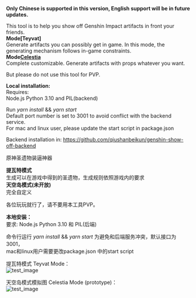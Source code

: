 **Only Chinese is supported in this version, English support will be in future updates.**

This tool is to help you show off Genshin Impact artifacts in front your friends.  
**Mode[Teyvat]**  
Generate artifacts you can possibly get in game. In this mode, the generating mechanism follows in-game constraints.  
**Mode[Celestia](unreleased)**  
Complete customizable. Generate artifacts with props whatever you want.  
  
But please do not use this tool for PVP.

**Local installation:**  
Requires:  
Node.js
Python 3.10 and PIL(backend)

Run _yarn install_ && _yarn start_  
Default port number is set to 3001 to avoid conflict with the backend service.  
For mac and linux user, please update the start script in package.json

Backend installation in: https://github.com/qiushanbeikun/genshin-show-off-backend


原神圣遗物装逼神器

**提瓦特模式**  
生成可以在游戏中得到的圣遗物，生成规则依照游戏内的要求  
**天空岛模式(未开放)**  
完全自定义

各位玩玩就行了，请不要用本工具PVP。

**本地安装：**  
要求:
Node.js
Python 3.10 和 PIL(后端)

命令行运行 _yarn install_ && _yarn start_ 
为避免和后端服务冲突，默认接口为3001，  
mac和linux用户需要更改package.json 中的start script

提瓦特模式 Teyvat Mode：  
![test_image](https://user-images.githubusercontent.com/33504449/141938092-4692dfc5-d5e2-47a6-b0a3-cafe82cab01e.png)


天空岛模式模拟图 Celestia Mode (prototype)：  
![test_image](https://user-images.githubusercontent.com/33504449/141626435-9601be7a-0366-48dc-9b80-112756591361.png)
